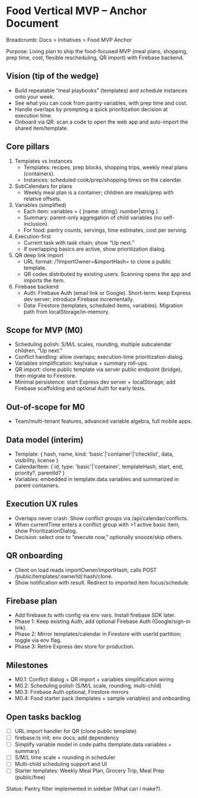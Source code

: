 # Food Vertical MVP – Anchor Document

Breadcrumb: Docs > Initiatives > Food MVP Anchor

Purpose: Living plan to ship the food-focused MVP (meal plans, shopping, prep time, cost, flexible rescheduling, QR import) with Firebase backend.

## Vision (tip of the wedge)
- Build repeatable “meal playbooks” (templates) and schedule instances onto your week.
- See what you can cook from pantry variables, with prep time and cost.
- Handle overlaps by prompting a quick prioritization decision at execution time.
- Onboard via QR: scan a code to open the web app and auto-import the shared item/template.

## Core pillars
1) Templates vs Instances
   - Templates: recipes, prep blocks, shopping trips, weekly meal plans (containers).
   - Instances: scheduled cook/prep/shopping times on the calendar.
2) SubCalendars for plans
   - Weekly meal plan is a container; children are meals/prep with relative offsets.
3) Variables (simplified)
   - Each item: variables = { [name: string]: number|string }.
   - Summary: parent-only aggregation of child variables (no self-inclusion).
   - For food: pantry counts, servings, time estimates, cost per serving.
4) Execution-first
   - Current task with task chain; show “Up next.”
   - If overlapping basics are active, show prioritization dialog.
5) QR deep link import
   - URL format: /?importOwner=<ownerId>&importHash=<hash> to clone a public template.
   - QR codes distributed by existing users. Scanning opens the app and imports the item.
6) Firebase backend
   - Auth: Firebase Auth (email link or Google). Short-term: keep Express dev server; introduce Firebase incrementally.
   - Data: Firestore (templates, scheduled items, variables). Migration path from localStorage/in-memory.

## Scope for MVP (M0)
- Scheduling polish: S/M/L scales, rounding, multiple subcalendar children, “Up next.”
- Conflict handling: allow overlaps; execution-time prioritization dialog.
- Variables simplification: key/value + summary roll-ups.
- QR import: clone public template via server public endpoint (bridge), then migrate to Firestore.
- Minimal persistence: start Express dev server + localStorage; add Firebase scaffolding and optional Auth for early tests.

## Out-of-scope for M0
- Team/multi-tenant features, advanced variable algebra, full mobile apps.

## Data model (interim)
- Template: { hash, name, kind: 'basic'|'container'|'checklist', data, visibility, license }
- CalendarItem: { id, type: 'basic'|'container', templateHash, start, end, priority?, parentId? }
- Variables: embedded in template.data.variables and summarized in parent containers.

## Execution UX rules
- Overlaps never crash. Show conflict groups via /api/calendar/conflicts.
- When currentTime enters a conflict group with >1 active basic item, show PrioritizationDialog.
- Decision: select one to “execute now,” optionally snooze/skip others.

## QR onboarding
- Client on load reads importOwner/importHash; calls POST /public/templates/:ownerId/:hash/clone.
- Show notification with result. Redirect to imported item focus/schedule.

## Firebase plan
- Add firebase.ts with config via env vars. Install firebase SDK later.
- Phase 1: Keep existing Auth; add optional Firebase Auth (Google/sign-in link).
- Phase 2: Mirror templates/calendar in Firestore with userId partition; toggle via env flag.
- Phase 3: Retire Express dev store for production.

## Milestones
- M0.1: Conflict dialog + QR import + variables simplification wiring
- M0.2: Scheduling polish (S/M/L scale, rounding, multi-child)
- M0.3: Firebase Auth optional, Firestore mirrors
- M0.4: Food starter pack (templates + sample variables) and onboarding

## Open tasks backlog
- [ ] URL import handler for QR (clone public template)
- [ ] firebase.ts init; env docs; add dependency
- [ ] Simplify variable model in code paths (template.data.variables + summary)
- [ ] S/M/L time scale + rounding in scheduler
- [ ] Multi-child scheduling support and UI
- [ ] Starter templates: Weekly Meal Plan, Grocery Trip, Meal Prep (public/free)

Status: Pantry filter implemented in sidebar (What can I make?).
